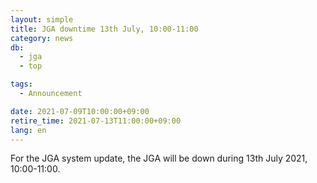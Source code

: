 ```yaml
---
layout: simple
title: JGA downtime 13th July, 10:00-11:00
category: news
db:
  - jga
  - top

tags:
  - Announcement

date: 2021-07-09T10:00:00+09:00
retire_time: 2021-07-13T11:00:00+09:00
lang: en
---
```


For the JGA system update, the JGA will be down during 13th July 2021, 10:00-11:00.

